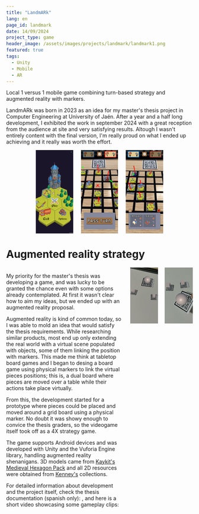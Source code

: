 ```yaml
---
title: "LandmARk"
lang: en
page_id: landmark
date: 14/09/2024
project_type: game
header_image: /assets/images/projects/landmark/landmark1.png
featured: true
tags:
  - Unity
  - Mobile
  - AR
---
```



<div class="quote-shadowbox">
  Local 1 versus 1 mobile game combining turn-based strategy and augmented reality with markers.
</div>
<!--content-->

LandmARk was born in 2023 as an idea for my master's thesis project in Computer Engineering at University of Jaén. After a year and a half long development, I exhibited the work in september 2024 with a great reception from the audience at site and very satisfying results. Altough I wasn't entirely content with the final version, I'm really proud on what I ended up achieving and it really was worth the effort.

<div
  style="display: flex; flex-direction: row; justify-content: center; align-items: center; gap: 1.3rem; margin-bottom: 1.3em">
  <img src="/assets/images/projects/landmark/landmark0.png" style="width: 20%;">
  <img src="/assets/images/projects/landmark/landmark1.png" style="width: 20%;">
  <img src="/assets/images/projects/landmark/landmark2.png" style="width: 20%;">
</div>

<h1>Augmented reality strategy</h1>

<div style="display: flex; flex-direction: row; gap: 1.3em">
  <div style="flex: 1 1 auto">
    <p>
      My priority for the master's thesis was developing a game, and was lucky to be granted the chance even with some options already contemplated. At first it wasn't clear how to aim my ideas, but we ended up with an augmented reality proposal.
    </p>
    <p>
      Augmented reality is kind of common today, so I was able to mold an idea that would satisfy the thesis requirements. While researching similar products, most end up only extending the real world with a virtual scene populated with objects, some of them linking the position with markers. This made me think at tabletop board games and I began to desing a board game using physical markers to link the virtual pieces positions; this is, a dual board where pieces are moved over a table while their actions take place virtually.
    </p>
    <p>
      From this, the development started for a prototype where pieces could be placed and moved around a grid board using a physical marker. No doubt it was showy enough to convice the thesis graders, so the videogame itself took off as a 4X strategy game.
    </p>
    <p>
      The game supports Android devices and was developed with Unity and the Vuforia Engine library, handling augmented reality shenanigans. 3D models came from <a href="https://kaylousberg.itch.io/kaykit-medieval-hexagon">Kaykit's Medieval Hexagon Pack</a> and all 2D resources were obtained from <a href="https://kenney.nl/">Kenney's</a> collections.
    </p>
    <p>
      For detailed information about development and the project itself, check the thesis documentation (spanish only): <a href="/assets/files/projects/landmark/jcfpTFM.pdf" target="_blank"><i class="fa-solid fa-file-pdf"></i></a>, and here is a short video showcasing some gameplay clips: <a href="https://www.youtube.com/watch?v=Roc0nupi_bs" target="_blank"><i class="fa-brands fa-youtube"></i></a>
    </p>
  </div>
  <div style="flex: 0 0 15%">
    <img src="/assets/images/projects/landmark/arMarkerTest1.jpg" />
  </div>
  <div style="flex: 0 0 15%">
    <img src="/assets/images/projects/landmark/arMarkerTest2.jpg" />
  </div>
</div>
